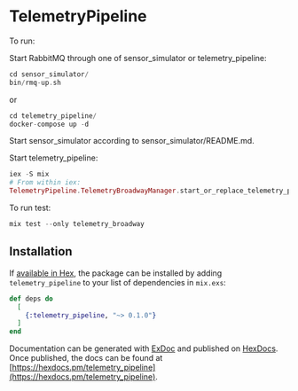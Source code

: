 # TelemetryPipeline

To run:

Start RabbitMQ through one of sensor_simulator or telemetry_pipeline:

```Elixir
cd sensor_simulator/
bin/rmq-up.sh 
```

or 

```elixir
cd telemetry_pipeline/
docker-compose up -d
```

Start sensor_simulator according to sensor_simulator/README.md.

Start telemetry_pipeline:

```Elixir
iex -S mix
# From within iex:
TelemetryPipeline.TelemetryBroadwayManager.start_or_replace_telemetry_pipeline/1
```

To run test: 

```elixir
mix test --only telemetry_broadway
```

## Installation

If [available in Hex](https://hex.pm/docs/publish), the package can be installed
by adding `telemetry_pipeline` to your list of dependencies in `mix.exs`:

```elixir
def deps do
  [
    {:telemetry_pipeline, "~> 0.1.0"}
  ]
end
```

Documentation can be generated with [ExDoc](https://github.com/elixir-lang/ex_doc)
and published on [HexDocs](https://hexdocs.pm). Once published, the docs can
be found at [https://hexdocs.pm/telemetry_pipeline](https://hexdocs.pm/telemetry_pipeline).


